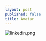 ```yaml
---
layout: post
published: false
title: Avatar
---
```

![linkedin.png]({{site.baseurl}}/img/linkedin.png)
